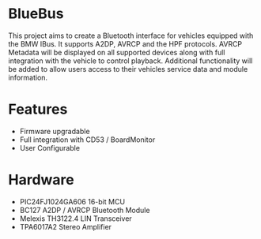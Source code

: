 # BlueBus
This project aims to create a Bluetooth interface for vehicles equipped with
the BMW IBus. It supports A2DP, AVRCP and the HPF protocols. AVRCP Metadata
will be displayed on all supported devices along with full integration with the
vehicle to control playback. Additional functionality will be added to allow users
access to their vehicles service data and module information.


# Features
* Firmware upgradable
* Full integration with CD53 / BoardMonitor
* User Configurable


# Hardware
* PIC24FJ1024GA606 16-bit MCU
* BC127 A2DP / AVRCP Bluetooth Module
* Melexis TH3122.4 LIN Transceiver
* TPA6017A2 Stereo Amplifier
